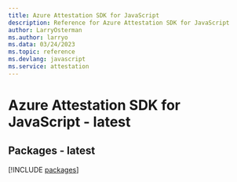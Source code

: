 ```yaml
---
title: Azure Attestation SDK for JavaScript
description: Reference for Azure Attestation SDK for JavaScript
author: LarryOsterman
ms.author: larryo
ms.data: 03/24/2023
ms.topic: reference
ms.devlang: javascript
ms.service: attestation
---
```

# Azure Attestation SDK for JavaScript - latest
## Packages - latest
[!INCLUDE [packages](attestation-index.md)]